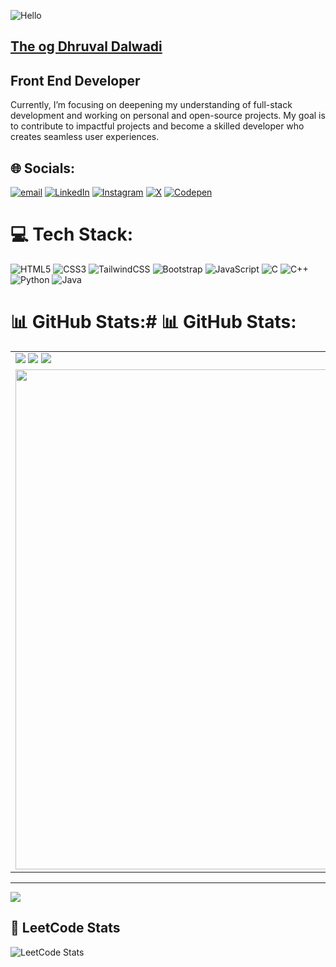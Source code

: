  ![<h1>Hello<h1> ](https://user-images.githubusercontent.com/18350557/176309783-0785949b-9127-417c-8b55-ab5a4333674e.gif) 


## <b><u>The og Dhruval Dalwadi</u></b>
 
## Front End Developer

Currently, I’m focusing on deepening my understanding of full-stack development and working on personal and open-source projects. My goal is to contribute to impactful projects and become a skilled developer who creates seamless user experiences.

## 🌐 Socials:
[![email](https://img.shields.io/badge/Email-D14836?logo=gmail&logoColor=white)](mailto:dhruvaldalwadi1907@gmail.com)
[![LinkedIn](https://img.shields.io/badge/LinkedIn-%230077B5.svg?logo=linkedin&logoColor=white)](https://linkedin.com/in/dhruval-dalwadi-892144306/) 
[![Instagram](https://img.shields.io/badge/Instagram-%23E4405F.svg?logo=Instagram&logoColor=white)](https://instagram.com/afdhruval) 
[![X](https://img.shields.io/badge/X-black.svg?logo=X&logoColor=white)](https://x.com/@DalwadiDhruval) 
[![Codepen](https://img.shields.io/badge/Codepen-000000?logo=codepen&logoColor=white)](https://codepen.io/dhruval1907) 


# 💻 Tech Stack:
![HTML5](https://img.shields.io/badge/html5-%23E34F26.svg?style=for-the-badge&logo=html5&logoColor=white) 
![CSS3](https://img.shields.io/badge/css3-%231572B6.svg?style=for-the-badge&logo=css3&logoColor=white) 
![TailwindCSS](https://img.shields.io/badge/tailwindcss-%2338B2AC.svg?style=for-the-badge&logo=tailwind-css&logoColor=white) 
![Bootstrap](https://img.shields.io/badge/bootstrap-%238511FA.svg?style=for-the-badge&logo=bootstrap&logoColor=white) 
![JavaScript](https://img.shields.io/badge/javascript-%23323330.svg?style=for-the-badge&logo=javascript&logoColor=%23F7DF1E) 
![C](https://img.shields.io/badge/c-%2300599C.svg?style=for-the-badge&logo=c&logoColor=white) 
![C++](https://img.shields.io/badge/c++-%2300599C.svg?style=for-the-badge&logo=c%2B%2B&logoColor=white) 
![Python](https://img.shields.io/badge/python-3670A0?style=for-the-badge&logo=python&logoColor=ffdd54) 
![Java](https://img.shields.io/badge/java-%23ED8B00.svg?style=for-the-badge&logo=openjdk&logoColor=white)

# 📊 GitHub Stats:# 📊 GitHub Stats:

 <!-- Tech Stack / Stats on top -->
<table>
  <tr>
    <td colspan="2">
      <img src="https://github-readme-stats.vercel.app/api?username=dhruval1907&theme=dark&hide_border=true&include_all_commits=true&count_private=true" />
      <img src="https://nirzak-streak-stats.vercel.app/?user=dhruval1907&theme=dark&hide_border=true" />
      <img src="https://github-readme-stats.vercel.app/api/top-langs/?username=dhruval1907&theme=dark&hide_border=true&include_all_commits=true&count_private=true&layout=compact" />
    </td>
  </tr>
  <tr>
    <td colspan="2" align="center">
      <img src="https://imgs.search.brave.com/0kmOzLeyV9bYm6Pw0Sm-lbXIfzRrzZTPy5AMOfwcDls/rs:fit:860:0:0:0/g:ce/aHR0cHM6Ly9tZWRp/YTMuZ2lwaHkuY29t/L21lZGlhL3YxLlky/bGtQVGM1TUdJM05q/RXhNSEI2Wm10b04z/ZG5kR2w1YTNVNU9X/eG1PRE0yTXpNMmRt/cHhkSE0zTUdkeGFq/TjRNREY1Y1NabGNE/MTJNVjluYVdaelgz/TmxZWEpqYUNaamRE/MW4vRzJjcERGY0t6/QVBNU2NiME1DLzIw/MC5naWY.gif" width="800px"/>
    </td>
  </tr>
</table>




---
[![](https://visitcount.itsvg.in/api?id=dhruval1907&icon=0&color=1)](https://visitcount.itsvg.in)

## 🧩 LeetCode Stats
![LeetCode Stats](https://leetcard.jacoblin.cool/afdhruval?theme=dark&font=Istok%20Web&ext=activity)





<!-- Proudly created with GPRM ( https://gprm.itsvg.in ) -->
